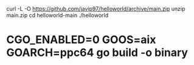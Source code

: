 curl -L -O https://github.com/javip97/helloworld/archive/main.zip
unzip main.zip
cd helloworld-main
./helloworld



# CGO_ENABLED=0 GOOS=aix GOARCH=ppc64 go build -o binary